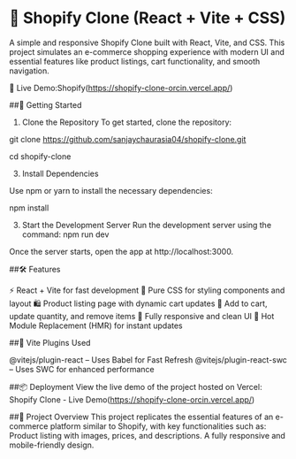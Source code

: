 

# 🛒 Shopify Clone (React + Vite + CSS)
A simple and responsive Shopify Clone built with React, Vite, and CSS. This project simulates an e-commerce shopping experience with modern UI and essential features like product listings, cart functionality, and smooth navigation.

🔗 Live Demo:Shopify(https://shopify-clone-orcin.vercel.app/)

##🚀 Getting Started
1. Clone the Repository
To get started, clone the repository:

git clone https://github.com/sanjaychaurasia04/shopify-clone.git

cd shopify-clone

3. Install Dependencies
   
Use npm or yarn to install the necessary dependencies:


npm install

3. Start the Development Server
Run the development server using the command:
npm run dev

Once the server starts, open the app at http://localhost:3000.


##🛠️ Features


⚡ React + Vite for fast development
🎨 Pure CSS for styling components and layout
🛍️ Product listing page with dynamic cart updates
🛒 Add to cart, update quantity, and remove items
📱 Fully responsive and clean UI
🔁 Hot Module Replacement (HMR) for instant updates


##🧩 Vite Plugins Used

@vitejs/plugin-react – Uses Babel for Fast Refresh
@vitejs/plugin-react-swc – Uses SWC for enhanced performance


##📦 Deployment
View the live demo of the project hosted on Vercel:
Shopify Clone - Live Demo(https://shopify-clone-orcin.vercel.app/)

##🎨 Project Overview
This project replicates the essential features of an e-commerce platform similar to Shopify, with key functionalities such as:
Product listing with images, prices, and descriptions.
A fully responsive and mobile-friendly design.
